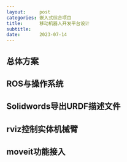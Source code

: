 ```yaml
---
layout: 	post
categories: 嵌入式综合项目
title: 		移动机器人开发平台设计
subtitle: 	
date: 		2023-07-14
---
```



## 总体方案



## ROS与操作系统



## Solidwords导出URDF描述文件



## rviz控制实体机械臂



## moveit功能接入













